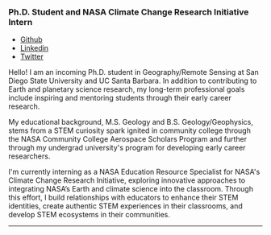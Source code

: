 <!--
<img style="float: right;" src="/img/profile.jpeg" width="150" height="150">

***

![Megan's profile photo](/img/profile.png)

<img style="float: right;" src="img/profile.png" width="25%">
-->

### Ph.D. Student and NASA Climate Change Research Initiative Intern

* [Github](https://github.com/MeganWardBaranyay)
* [Linkedin](https://www.linkedin.com/in/mwardbaranyay/)
* [Twitter](https://twitter.com/MeganKaily)

Hello! I am an incoming Ph.D. student in Geography/Remote Sensing at San Diego State University and UC Santa Barbara. In addition to contributing to Earth and planetary science research, my long-term professional goals include inspiring and mentoring students through their early career research.

My educational background, M.S. Geology and B.S. Geology/Geophysics, stems from a STEM curiosity spark ignited in community college through the NASA Community College Aerospace Scholars Program and further through my undergrad university's program for developing early career researchers.

I'm currently interning as a NASA Education Resource Specialist for NASA's Climate Change Research Initiative, exploring innovative approaches to integrating NASA’s Earth and climate science into the classroom. Through this effort, I build relationships with educators to enhance their STEM identities, create authentic STEM experiences in their classrooms, and develop STEM ecosystems in their communities.

***
